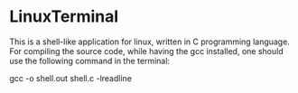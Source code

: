 # LinuxTerminal
This is a shell-like application for linux, written in C programming language.
For compiling the source code, while having the gcc installed, one should use the following command in the terminal:

  gcc -o shell.out shell.c -lreadline
